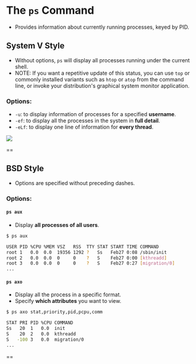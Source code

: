 # The `ps` Command

- Provides information about currently running processes, keyed by PID.

## System V Style
- Without options, `ps` will display all processes running under the current shell. 
- NOTE: If you want a repetitive update of this status, you can use `top` or commonly installed variants such as `htop` or `atop` from the command line, or invoke your distribution's graphical system monitor application.

### Options:
- `-u`: to display information of processes for a specified **username**. 
- `-ef`: to display all the processes in the system in **full detail**. 
- `-eLf`: to display one line of information for **every thread**.


![](https://d37djvu3ytnwxt.cloudfront.net/asset-v1:LinuxFoundationX+LFS101x.2+1T2015+type@asset+block/LFS01_ch16_screen14a.jpg)

==

## BSD Style

- Options are specified without preceding dashes.

### Options: 
#### `ps aux`
- Display **all processes of all users**.

```bash
$ ps aux

USER PID %CPU %MEM VSZ   RSS  TTY STAT START TIME COMMAND
root 1   0.0  0.0  19356 1292 ?   Ss   Feb27 0:08 /sbin/init
root 2   0.0  0.0  0     0    ?   S    Feb27 0:00 [kthreadd]
root 3   0.0  0.0  0     0    ?   S    Feb27 0:27 [migration/0]
...
```


#### `ps axo`
- Display all the process in a specific format.
- Specify **which attributes** you want to view.

```bash
$ ps axo stat,priority,pid,pcpu,comm

STAT PRI PID %CPU COMMAND
Ss   20  1   0.0  init
S    20  2   0.0  kthreadd
S   -100 3   0.0  migration/0
...
```

==

